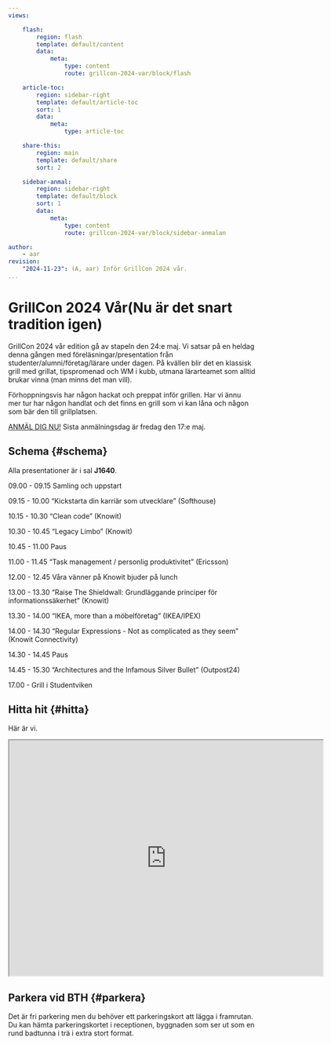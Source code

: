 ```yaml
---
views:

    flash:
        region: flash
        template: default/content
        data:
            meta:
                type: content
                route: grillcon-2024-var/block/flash

    article-toc:
        region: sidebar-right
        template: default/article-toc
        sort: 1
        data:
            meta:
                type: article-toc

    share-this:
        region: main
        template: default/share
        sort: 2

    sidebar-anmal:
        region: sidebar-right
        template: default/block
        sort: 1
        data:
            meta:
                type: content
                route: grillcon-2024-var/block/sidebar-anmalan

author:
    - aar
revision:
    "2024-11-23": (A, aar) Inför GrillCon 2024 vår.
...
```

GrillCon 2024 Vår(Nu är det snart tradition igen)
===============================

GrillCon 2024 vår edition gå av stapeln den 24:e maj. Vi satsar på en heldag denna gången med föreläsningar/presentation från studenter/alumni/företag/lärare under dagen. På kvällen blir det en klassisk grill med grillat, tipspromenad och WM i kubb, utmana lärarteamet som alltid brukar vinna (man minns det man vill).

Förhoppningsvis har någon hackat och preppat inför grillen. Har vi ännu mer tur har någon handlat och det finns en grill som vi kan låna och någon som bär den till grillplatsen.

[ANMÄL DIG NU!](https://forms.gle/WvzA4VP1gVwP3XQG7) Sista anmälningsdag är fredag den 17:e maj.


## Schema {#schema}

Alla presentationer är i sal **J1640**.

09.00 - 09.15 
Samling och uppstart

09.15 - 10.00 
“Kickstarta din karriär som utvecklare” (Softhouse)

10.15 - 10.30 
“Clean code” (Knowit)

10.30 - 10.45 
“Legacy Limbo” (Knowit)

10.45 - 11.00
Paus 

11.00 - 11.45 
“Task management / personlig produktivitet” (Ericsson)

12.00 - 12.45 
Våra vänner på Knowit bjuder på lunch

13.00 - 13.30 
“Raise The Shieldwall: Grundläggande principer för informationssäkerhet” (Knowit)

13.30 - 14.00 
“IKEA, more than a möbelföretag” (IKEA/IPEX)

14.00 - 14.30 
“Regular Expressions - Not as complicated as they seem” (Knowit Connectivity)

14.30 - 14.45
Paus 

14.45 - 15.30 
“Architectures and the Infamous Silver Bullet” (Outpost24)

17.00 - 
Grill i Studentviken



<!--
Vi samlas 17:00 på Studentviken.

Så här kan det se ut när vi grillar, i vått och torrt. Mest vått 2018 när stormen Knud kom på besök.

[YOUTUBE src=aGgaR5ryyBM width=730 caption="GrillCon hösten 2018 då stormen knud kom och besökte oss."]

-->
Hitta hit {#hitta}
--------------------------------

Här är vi.

<iframe src="https://www.google.com/maps/d/u/0/embed?mid=1UNmeJUpCMmbFy7dAFLzOwzwfFps" width="640" height="480"></iframe>



Parkera vid BTH {#parkera}
--------------------------------

Det är fri parkering men du behöver ett parkeringskort att lägga i framrutan. Du kan hämta parkeringskortet i receptionen, byggnaden som ser ut som en rund badtunna i trä i extra stort format.
